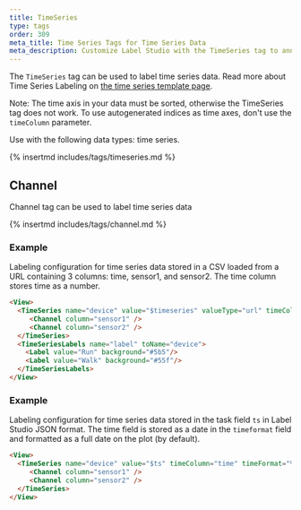 ```yaml
---
title: TimeSeries
type: tags
order: 309
meta_title: Time Series Tags for Time Series Data
meta_description: Customize Label Studio with the TimeSeries tag to annotate time series data for machine learning and data science projects.
---
```


The `TimeSeries` tag can be used to label time series data. Read more about Time Series Labeling on [the time series template page](../templates/time_series.html).

Note: The time axis in your data must be sorted, otherwise the TimeSeries tag does not work.
To use autogenerated indices as time axes, don't use the `timeColumn` parameter.

Use with the following data types: time series.

{% insertmd includes/tags/timeseries.md %}

## Channel

Channel tag can be used to label time series data

{% insertmd includes/tags/channel.md %}

### Example

Labeling configuration for time series data stored in a CSV loaded from a URL containing 3 columns: time, sensor1, and sensor2. The time column stores time as a number.

```html
<View>
  <TimeSeries name="device" value="$timeseries" valueType="url" timeColumn="time">
     <Channel column="sensor1" />
     <Channel column="sensor2" />
  </TimeSeries>
  <TimeSeriesLabels name="label" toName="device">
    <Label value="Run" background="#5b5"/>
    <Label value="Walk" background="#55f"/>
  </TimeSeriesLabels>
</View>
```
### Example

Labeling configuration for time series data stored in the task field `ts` in Label Studio JSON format. The time field is stored as a date in the `timeformat` field and formatted as a full date on the plot (by default).

```html
<View>
  <TimeSeries name="device" value="$ts" timeColumn="time" timeFormat="%m/%d/%Y %H:%M:%S">
     <Channel column="sensor1" />
     <Channel column="sensor2" />
  </TimeSeries>
</View>
```
